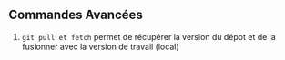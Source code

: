 ## Commandes Avancées

1. `git pull et fetch` permet de récupérer la version du dépot et de la fusionner avec la version de travail (local)
